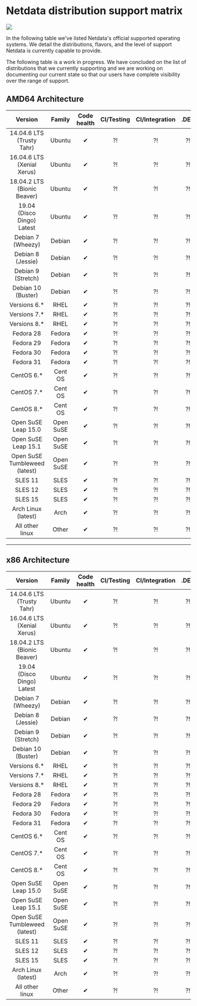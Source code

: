 # Netdata distribution support matrix
![](https://raw.githubusercontent.com/netdata/netdata/master/web/gui/images/packaging-beta-tag.svg?sanitize=true)

In the following table we've listed Netdata's official supported operating systems. We detail the distributions, flavors, and the level of support Netdata is currently capable to provide.

The following table is a work in progress. We have concluded on the list of distributions
that we currently supporting and we are working on documenting our current state so that our users
have complete visibility over the range of support.

## AMD64 Architecture

Version | Family | Code health | CI/Testing | CI/Integration | .DEB | .RPM | Installer | Kickstart | Community support
:------------------: | :------------------: | :----------------: | :----------------: | :----------------: | :----------------: | :----------------: | :----------------: | :----------------: | :----------------:
14.04.6 LTS (Trusty Tahr) | Ubuntu | &#10004; | &#x2048; | &#x2048; | &#x2048; | &#x2048; | &#x2048; | &#x2048; | &#x2048;
16.04.6 LTS (Xenial Xerus) | Ubuntu | &#10004; | &#x2048; | &#x2048; | &#x2048; | &#x2048; | &#x2048; | &#x2048; | &#x2048;
18.04.2 LTS (Bionic Beaver) | Ubuntu | &#10004; | &#x2048; | &#x2048; | &#x2048; | &#x2048; | &#x2048; | &#x2048; | &#x2048;
19.04 (Disco Dingo) Latest | Ubuntu | &#10004; | &#x2048; | &#x2048; | &#x2048; | &#x2048; | &#x2048; | &#x2048; | &#x2048;
Debian 7 (Wheezy) | Debian | &#10004; | &#x2048; | &#x2048; | &#x2048; | &#x2048; | &#x2048; | &#x2048; | &#x2048;
Debian 8 (Jessie) | Debian | &#10004; | &#x2048; | &#x2048; | &#x2048; | &#x2048; | &#x2048; | &#x2048; | &#x2048;
Debian 9 (Stretch) | Debian | &#10004; | &#x2048; | &#x2048; | &#x2048; | &#x2048; | &#x2048; | &#x2048; | &#x2048;
Debian 10 (Buster) | Debian | &#10004; | &#x2048; | &#x2048; | &#x2048; | &#x2048; | &#x2048; | &#x2048; | &#x2048;
Versions 6.* | RHEL |  &#10004; | &#x2048; | &#x2048; | &#x2048; | &#x2048; | &#x2048; | &#x2048; | &#x2048;
Versions 7.* | RHEL | &#10004; | &#x2048; | &#x2048; | &#x2048; | &#x2048; | &#x2048; | &#x2048; | &#x2048;
Versions 8.* | RHEL |  &#10004; | &#x2048; | &#x2048; | &#x2048; | &#x2048; | &#x2048; | &#x2048; | &#x2048;
Fedora 28 | Fedora | &#10004; | &#x2048; | &#x2048; | &#x2048; | &#x2048; | &#x2048; | &#x2048; | &#x2048;
Fedora 29 | Fedora | &#10004; | &#x2048; | &#x2048; | &#x2048; | &#x2048; | &#x2048; | &#x2048; | &#x2048;
Fedora 30 | Fedora | &#10004; | &#x2048; | &#x2048; | &#x2048; | &#x2048; | &#x2048; | &#x2048; | &#x2048;
Fedora 31 | Fedora | &#10004; | &#x2048; | &#x2048; | &#x2048; | &#x2048; | &#x2048; | &#x2048; | &#x2048;
CentOS 6.* | Cent OS | &#10004; | &#x2048; | &#x2048; | &#x2048; | &#x2048; | &#x2048; | &#x2048; | &#x2048;
CentOS 7.* | Cent OS | &#10004; | &#x2048; | &#x2048; | &#x2048; | &#x2048; | &#x2048; | &#x2048; | &#x2048;
CentOS 8.* | Cent OS | &#10004; | &#x2048; | &#x2048; | &#x2048; | &#x2048; | &#x2048; | &#x2048; | &#x2048;
Open SuSE Leap 15.0 | Open SuSE | &#10004; | &#x2048; | &#x2048; | &#x2048; | &#x2048; | &#x2048; | &#x2048; | &#x2048;
Open SuSE Leap 15.1 | Open SuSE | &#10004; | &#x2048; | &#x2048; | &#x2048; | &#x2048; | &#x2048; | &#x2048; | &#x2048;
Open SuSE Tumbleweed (latest) | Open SuSE | &#10004; | &#x2048; | &#x2048; | &#x2048; | &#x2048; | &#x2048; | &#x2048; | &#x2048;
SLES 11 | SLES | &#10004; | &#x2048; | &#x2048; | &#x2048; | &#x2048; | &#x2048; | &#x2048; | &#x2048;
SLES 12 | SLES | &#10004; | &#x2048; | &#x2048; | &#x2048; | &#x2048; | &#x2048; | &#x2048; | &#x2048;
SLES 15 | SLES | &#10004; | &#x2048; | &#x2048; | &#x2048; | &#x2048; | &#x2048; | &#x2048; | &#x2048;
Arch Linux (latest) | Arch | &#10004; | &#x2048; | &#x2048; | &#x2048; | &#x2048; | &#x2048; | &#x2048; | &#x2048;
All other linux | Other | &#10004; | &#x2048; | &#x2048; | &#x2048; | &#x2048; | &#x2048; | &#x2048; | &#x2048;

---


## x86 Architecture

Version | Family | Code health | CI/Testing | CI/Integration | .DEB | .RPM | Installer | Kickstart | Community support
:------------------: | :------------------: | :----------------: | :----------------: | :----------------: | :----------------: | :----------------: | :----------------: | :----------------: | :----------------:
14.04.6 LTS (Trusty Tahr) | Ubuntu | &#10004; | &#x2048; | &#x2048; | &#x2048; | &#x2048; | &#x2048; | &#x2048; | &#x2048;
16.04.6 LTS (Xenial Xerus) | Ubuntu | &#10004; | &#x2048; | &#x2048; | &#x2048; | &#x2048; | &#x2048; | &#x2048; | &#x2048;
18.04.2 LTS (Bionic Beaver) | Ubuntu | &#10004; | &#x2048; | &#x2048; | &#x2048; | &#x2048; | &#x2048; | &#x2048; | &#x2048;
19.04 (Disco Dingo) Latest | Ubuntu | &#10004; | &#x2048; | &#x2048; | &#x2048; | &#x2048; | &#x2048; | &#x2048; | &#x2048;
Debian 7 (Wheezy) | Debian | &#10004; | &#x2048; | &#x2048; | &#x2048; | &#x2048; | &#x2048; | &#x2048; | &#x2048;
Debian 8 (Jessie) | Debian | &#10004; | &#x2048; | &#x2048; | &#x2048; | &#x2048; | &#x2048; | &#x2048; | &#x2048;
Debian 9 (Stretch) | Debian | &#10004; | &#x2048; | &#x2048; | &#x2048; | &#x2048; | &#x2048; | &#x2048; | &#x2048;
Debian 10 (Buster) | Debian | &#10004; | &#x2048; | &#x2048; | &#x2048; | &#x2048; | &#x2048; | &#x2048; | &#x2048;
Versions 6.* | RHEL |  &#10004; | &#x2048; | &#x2048; | &#x2048; | &#x2048; | &#x2048; | &#x2048; | &#x2048;
Versions 7.* | RHEL | &#10004; | &#x2048; | &#x2048; | &#x2048; | &#x2048; | &#x2048; | &#x2048; | &#x2048;
Versions 8.* | RHEL |  &#10004; | &#x2048; | &#x2048; | &#x2048; | &#x2048; | &#x2048; | &#x2048; | &#x2048;
Fedora 28 | Fedora | &#10004; | &#x2048; | &#x2048; | &#x2048; | &#x2048; | &#x2048; | &#x2048; | &#x2048;
Fedora 29 | Fedora | &#10004; | &#x2048; | &#x2048; | &#x2048; | &#x2048; | &#x2048; | &#x2048; | &#x2048;
Fedora 30 | Fedora | &#10004; | &#x2048; | &#x2048; | &#x2048; | &#x2048; | &#x2048; | &#x2048; | &#x2048;
Fedora 31 | Fedora | &#10004; | &#x2048; | &#x2048; | &#x2048; | &#x2048; | &#x2048; | &#x2048; | &#x2048;
CentOS 6.* | Cent OS | &#10004; | &#x2048; | &#x2048; | &#x2048; | &#x2048; | &#x2048; | &#x2048; | &#x2048;
CentOS 7.* | Cent OS | &#10004; | &#x2048; | &#x2048; | &#x2048; | &#x2048; | &#x2048; | &#x2048; | &#x2048;
CentOS 8.* | Cent OS | &#10004; | &#x2048; | &#x2048; | &#x2048; | &#x2048; | &#x2048; | &#x2048; | &#x2048;
Open SuSE Leap 15.0 | Open SuSE | &#10004; | &#x2048; | &#x2048; | &#x2048; | &#x2048; | &#x2048; | &#x2048; | &#x2048;
Open SuSE Leap 15.1 | Open SuSE | &#10004; | &#x2048; | &#x2048; | &#x2048; | &#x2048; | &#x2048; | &#x2048; | &#x2048;
Open SuSE Tumbleweed (latest) | Open SuSE | &#10004; | &#x2048; | &#x2048; | &#x2048; | &#x2048; | &#x2048; | &#x2048; | &#x2048;
SLES 11 | SLES | &#10004; | &#x2048; | &#x2048; | &#x2048; | &#x2048; | &#x2048; | &#x2048; | &#x2048;
SLES 12 | SLES | &#10004; | &#x2048; | &#x2048; | &#x2048; | &#x2048; | &#x2048; | &#x2048; | &#x2048;
SLES 15 | SLES | &#10004; | &#x2048; | &#x2048; | &#x2048; | &#x2048; | &#x2048; | &#x2048; | &#x2048;
Arch Linux (latest) | Arch | &#10004; | &#x2048; | &#x2048; | &#x2048; | &#x2048; | &#x2048; | &#x2048; | &#x2048;
All other linux | Other | &#10004; | &#x2048; | &#x2048; | &#x2048; | &#x2048; | &#x2048; | &#x2048; | &#x2048;

